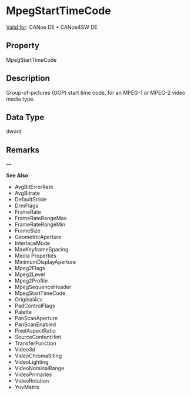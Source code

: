 # MpegStartTimeCode

[Valid for](../../../Shared/FeatureAvailability.md): CANoe DE • CANoe4SW DE

## Property

MpegStartTimeCode

## Description

Group-of-pictures (GOP) start time code, for an MPEG-1 or MPEG-2 video media type.

## Data Type

dword

## Remarks

—

**See Also**

- AvgBitErrorRate
- AvgBitrate
- DefaultStride
- DrmFlags
- FrameRate
- FrameRateRangeMax
- FrameRateRangeMin
- FrameSize
- GeometricAperture
- InterlaceMode
- MaxKeyframeSpacing
- Media Properties
- MinimumDisplayAperture
- Mpeg2Flags
- Mpeg2Level
- Mpeg2Profile
- MpegSequenceHeader
- MpegStartTimeCode
- Original4cc
- PadControlFlags
- Palette
- PanScanAperture
- PanScanEnabled
- PixelAspectRatio
- SourceContentHint
- TransferFunction
- Video3d
- VideoChromaSiting
- VideoLighting
- VideoNominalRange
- VideoPrimaries
- VideoRotation
- YuvMatrix
